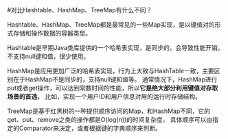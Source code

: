 #对比Hashtable、HashMap、TreeMap有什么不同？

Hashtable、HashMap、TreeMap都是最常见的一些Map实现，是以键值对的形式存储和操作数据的容器类型。

Hashtable是早期Java类库提供的一个哈希表实现，是同步的，会导致性能开销，不支持null键和值，很少使用。

HashMap是应用更加广泛的哈希表实现，行为上大致与HashTable一致，主要区别在于HashMap不是同步的，支持null键和值等。
通常情况下，HashMap进行put或者get操作，可以达到常数时间的性能，所以**它是绝大部分利用键值对存取场景的首选**，
比如，实现一个用户ID和用户信息对用的运行时存储结构。

TreeMap是基于红黑树的一种提供顺序访问的Map，和HashMap不同，它的get、put、remove之类的操作都是O(log(n))的时间复杂度，
具体顺序可以由指定的Comparator来决定，或者根据键的字典顺序来判断。
